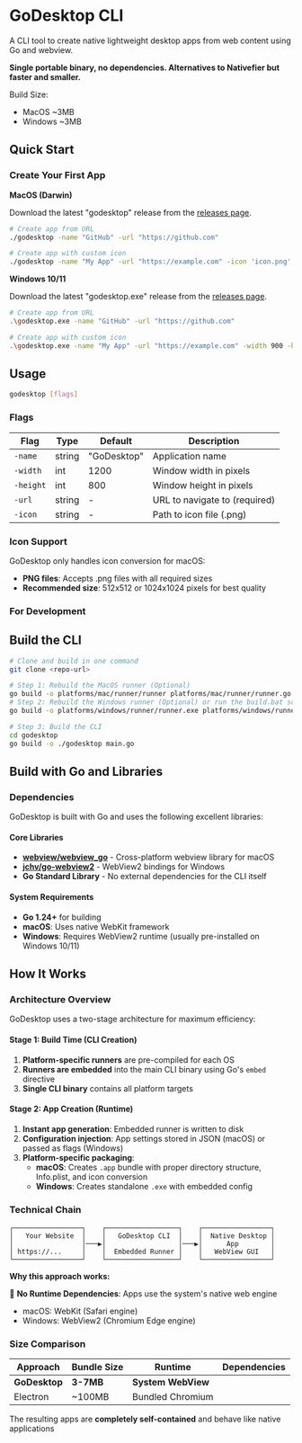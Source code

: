 # GoDesktop CLI

A CLI tool to create native lightweight desktop apps from web content using Go and webview.

**Single portable binary, no dependencies. Alternatives to Nativefier but faster and smaller.**

Build Size:
- MacOS ~3MB
- Windows ~3MB

## Quick Start

### Create Your First App

**MacOS (Darwin)**

Download the latest "godesktop" release from the [releases page](https://github.com/louisho51/godesktop/releases).

```bash
# Create app from URL
./godesktop -name "GitHub" -url "https://github.com"

# Create app with custom icon
./godesktop -name "My App" -url "https://example.com" -icon 'icon.png' -width 900 -height 700
```

**Windows 10/11**

Download the latest "godesktop.exe" release from the [releases page](https://github.com/louisho51/godesktop/releases).

```bash
# Create app from URL
.\godesktop.exe -name "GitHub" -url "https://github.com"

# Create app with custom icon
.\godesktop.exe -name "My App" -url "https://example.com" -width 900 -height 700
```

## Usage

```bash
godesktop [flags]
```

### Flags

| Flag | Type | Default | Description |
|------|------|---------|-------------|
| `-name` | string | "GoDesktop" | Application name |
| `-width` | int | 1200 | Window width in pixels |
| `-height` | int | 800 | Window height in pixels |
| `-url` | string | - | URL to navigate to (required) |
| `-icon` | string | - | Path to icon file (.png) |

### Icon Support

GoDesktop only handles icon conversion for macOS:

- **PNG files**: Accepts .png files with all required sizes
- **Recommended size**: 512x512 or 1024x1024 pixels for best quality


### For Development

## Build the CLI

```bash
# Clone and build in one command
git clone <repo-url>

# Step 1: Rebuild the MacOS runner (Optional)
go build -o platforms/mac/runner/runner platforms/mac/runner/runner.go
# Step 2: Rebuild the Windows runner (Optional) or run the build.bat script
go build -o platforms/windows/runner/runner.exe platforms/windows/runner/runner.go

# Step 3: Build the CLI
cd godesktop
go build -o ./godesktop main.go
```

## Build with Go and Libraries

### Dependencies

GoDesktop is built with Go and uses the following excellent libraries:

#### Core Libraries
- **[webview/webview_go](https://github.com/webview/webview_go)** - Cross-platform webview library for macOS
- **[jchv/go-webview2](https://github.com/jchv/go-webview2)** - WebView2 bindings for Windows
- **Go Standard Library** - No external dependencies for the CLI itself

#### System Requirements
- **Go 1.24+** for building
- **macOS**: Uses native WebKit framework
- **Windows**: Requires WebView2 runtime (usually pre-installed on Windows 10/11)

## How It Works


### Architecture Overview

GoDesktop uses a two-stage architecture for maximum efficiency:

#### Stage 1: Build Time (CLI Creation)
1. **Platform-specific runners** are pre-compiled for each OS
2. **Runners are embedded** into the main CLI binary using Go's `embed` directive
3. **Single CLI binary** contains all platform targets

#### Stage 2: App Creation (Runtime)
1. **Instant app generation**: Embedded runner is written to disk
2. **Configuration injection**: App settings stored in JSON (macOS) or passed as flags (Windows)
3. **Platform-specific packaging**:
   - **macOS**: Creates `.app` bundle with proper directory structure, Info.plist, and icon conversion
   - **Windows**: Creates standalone `.exe` with embedded config


### Technical Chain

```
┌─────────────────┐    ┌──────────────────┐    ┌─────────────────┐
│   Your Website  │    │   GoDesktop CLI  │    │  Native Desktop │
│                 │───▶│                  │───▶│      App        │
│ https://...     │    │  Embedded Runner │    │   WebView GUI   │
└─────────────────┘    └──────────────────┘    └─────────────────┘
```

**Why this approach works:**

🎯 **No Runtime Dependencies**: Apps use the system's native web engine
- macOS: WebKit (Safari engine)
- Windows: WebView2 (Chromium Edge engine)


### Size Comparison

| Approach | Bundle Size | Runtime | Dependencies |
|----------|-------------|---------|--------------|
| **GoDesktop** | **3-7MB** | **System WebView** |
| Electron | ~100MB | Bundled Chromium |

The resulting apps are **completely self-contained** and behave like native applications